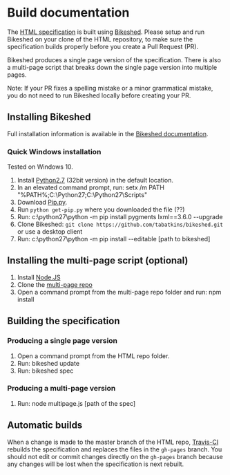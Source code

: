 # Build documentation

The [HTML specification](https://www.w3.org/TR/html52/) is built using [Bikeshed](https://github.com/tabatkins/bikeshed). Please setup and run Bikeshed on your clone of the HTML repository, to make sure the specification builds properly before you create a Pull Request (PR).

Bikeshed produces a single page version of the specification. There is also a multi-page script that breaks down the single page version into multiple pages.

Note: If your PR fixes a spelling mistake or a minor grammatical mistake, you do not need to run Bikeshed locally before creating your PR.

## Installing Bikeshed

Full installation information is available in the [Bikeshed documentation](https://tabatkins.github.io/bikeshed/).

### Quick Windows installation

Tested on Windows 10.

1.  Install [Python2.7](https://www.python.org/downloads/release/python-2713/) (32bit version) in the default location.
2. In an elevated command prompt, run: setx /m PATH "%PATH%;C:\Python27;C:\Python27\Scripts"
3. Download [Pip.py](https://bootstrap.pypa.io/get-pip.py).
4. Run `python get-pip.py` where you downloaded the file (??)
5. Run: c:\python27\python -m pip install pygments lxml==3.6.0 --upgrade
6. Clone Bikeshed: `git clone https://github.com/tabatkins/bikeshed.git` or use a desktop client
7. Run: c:\python27\python -m pip install --editable [path to bikeshed]

## Installing the multi-page script (optional)

1. Install [Node.JS]()
2. Clone the [multi-page repo](https://github.com/adrianba/multipage)
3. Open a command prompt from the multi-page repo folder and run: npm install

## Building the specification

### Producing a single page version

1. Open a command prompt from the HTML repo folder.
2. Run: bikeshed update
3. Run: bikeshed spec

### Producing a multi-page version

1. Run: node multipage.js [path of the spec]

## Automatic builds

When a change is made to the master branch of the HTML repo, [Travis-CI](https://travis-ci.org/) rebuilds the specification and replaces the files in the `gh-pages` branch. You should not edit or commit changes directly on the `gh-pages` branch because any changes will be lost when the specification is next rebuilt.
